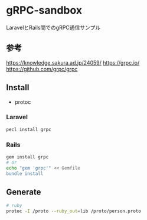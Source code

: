 # gRPC-sandbox

LaravelとRails間でのgRPC通信サンプル

## 参考

https://knowledge.sakura.ad.jp/24059/
https://grpc.io/
https://github.com/grpc/grpc

## Install 

- protoc

### Laravel

```sh
pecl install grpc
```

### Rails

```sh
gem install grpc
# or
echo "gem 'grpc'" << Gemfile
bundle install
```

## Generate

```sh
# ruby
protoc -I /proto --ruby_out=lib /proto/person.proto
```
